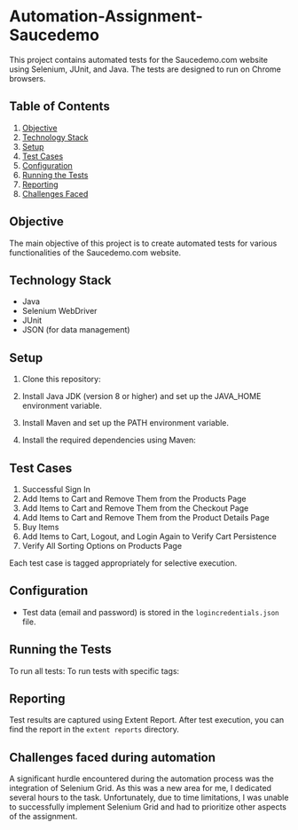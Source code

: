 # Automation-Assignment-Saucedemo

This project contains automated tests for the Saucedemo.com website using Selenium, JUnit, and Java. The tests are designed to run on Chrome browsers.

## Table of Contents

1. [Objective](#objective)
2. [Technology Stack](#technology-stack)
3. [Setup](#setup)
4. [Test Cases](#test-cases)
5. [Configuration](#configuration)
6. [Running the Tests](#running-the-tests)
7. [Reporting](#reporting)
8. [Challenges Faced](#challenges-faced)


## Objective

The main objective of this project is to create automated tests for various functionalities of the Saucedemo.com website.

## Technology Stack

- Java
- Selenium WebDriver
- JUnit
- JSON (for data management)

## Setup

1. Clone this repository:
2. Install Java JDK (version 8 or higher) and set up the JAVA_HOME environment variable.

3. Install Maven and set up the PATH environment variable.

4. Install the required dependencies using Maven:

## Test Cases

1. Successful Sign In
2. Add Items to Cart and Remove Them from the Products Page
3. Add Items to Cart and Remove Them from the Checkout Page
4. Add Items to Cart and Remove Them from the Product Details Page
5. Buy Items
6. Add Items to Cart, Logout, and Login Again to Verify Cart Persistence
7. Verify All Sorting Options on Products Page

Each test case is tagged appropriately for selective execution.

## Configuration
- Test data (email and password) is stored in the `logincredentials.json` file.

## Running the Tests
To run all tests:
To run tests with specific tags:

## Reporting
Test results are captured using Extent Report. After test execution, you can find the report in the `extent reports` directory.

## Challenges faced during automation
A significant hurdle encountered during the automation process was the integration of Selenium Grid. As this was a new area for me, I dedicated several hours to the task. Unfortunately, due to time limitations, I was unable to successfully implement Selenium Grid and had to prioritize other aspects of the assignment.
